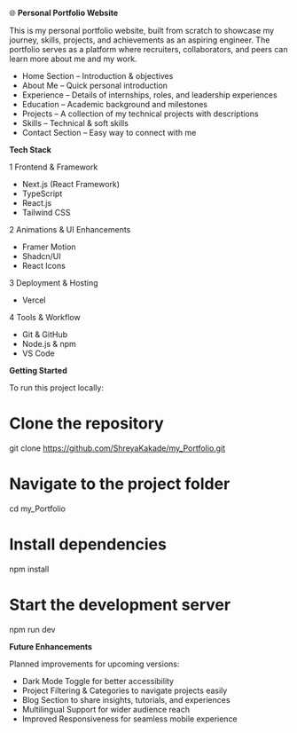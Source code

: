 🌐 **Personal Portfolio Website**

This is my personal portfolio website, built from scratch to showcase my journey, skills, projects, and achievements as an aspiring engineer. The portfolio serves as a platform where recruiters, collaborators, and peers can learn more about me and my work.
* Home Section – Introduction & objectives
* About Me – Quick personal introduction
* Experience – Details of internships, roles, and leadership experiences 
* Education – Academic background and milestones 
* Projects – A collection of my technical projects with descriptions 
* Skills – Technical & soft skills
* Contact Section – Easy way to connect with me
  
**Tech Stack**

1 Frontend & Framework
- Next.js (React Framework) 
- TypeScript
- React.js
- Tailwind CSS 

2 Animations & UI Enhancements
- Framer Motion
- Shadcn/UI 
- React Icons 

3 Deployment & Hosting
- Vercel 

4 Tools & Workflow
- Git & GitHub
- Node.js & npm 
- VS Code 

**Getting Started**

To run this project locally:
# Clone the repository
git clone https://github.com/ShreyaKakade/my_Portfolio.git

# Navigate to the project folder
cd my_Portfolio

# Install dependencies
npm install

# Start the development server
npm run dev

**Future Enhancements**

Planned improvements for upcoming versions:

* Dark Mode Toggle for better accessibility
* Project Filtering & Categories to navigate projects easily
* Blog Section to share insights, tutorials, and experiences
* Multilingual Support for wider audience reach
* Improved Responsiveness for seamless mobile experience
